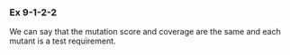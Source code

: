 ### Ex 9-1-2-2

We can say that the mutation score and coverage are the same and each mutant is a test requirement. 
